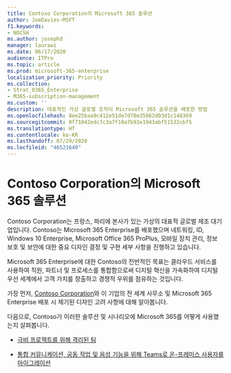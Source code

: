 ```yaml
---
title: Contoso Corporation의 Microsoft 365 솔루션
author: JoeDavies-MSFT
f1.keywords:
- NOCSH
ms.author: josephd
manager: laurawi
ms.date: 06/17/2020
audience: ITPro
ms.topic: article
ms.prod: microsoft-365-enterprise
localization_priority: Priority
ms.collection:
- Strat_O365_Enterprise
- M365-subscription-management
ms.custom: ''
description: 대표적인 가상 글로벌 조직이 Microsoft 365 솔루션을 배포한 방법
ms.openlocfilehash: 8ee25baa9c412e51de7d70e35662d03d1c148369
ms.sourcegitcommit: 0f71042edc7c3a7f10a7b92e1943abf51532cbf5
ms.translationtype: HT
ms.contentlocale: ko-KR
ms.lasthandoff: 07/29/2020
ms.locfileid: "46521640"
---
```

# <a name="microsoft-365-solutions-for-the-contoso-corporation"></a>Contoso Corporation의 Microsoft 365 솔루션

Contoso Corporation는 프랑스, 파리에 본사가 있는 가상의 대표적 글로벌 제조 대기업입니다. Contoso는 Microsoft 365 Enterprise를 배포했으며 네트워킹, ID, Windows 10 Enterprise, Microsoft Office 365 ProPlus, 모바일 장치 관리, 정보 보호 및 보안에 대한 중요 디자인 결정 및 구현 세부 사항을 진행하고 있습니다. 

Microsoft 365 Enterprise에 대한 Contoso의 전반적인 목표는 클라우드 서비스를 사용하여 직원, 파트너 및 프로세스를 통합함으로써 디지털 혁신을 가속화하여 디지털 우선 세계에서 고객 가치를 창출하고 경쟁적 우위를 점유하는 것입니다.

가장 먼저, [Contoso Corporation](../enterprise/contoso-overview.md)와 이 기업의 전 세계 사무소 및 Microsoft 365 Enterprise 배포 시 제기된 디자인 고려 사항에 대해 알아봅니다.

다음으로, Contoso가 이러한 솔루션 및 시나리오에 Microsoft 365를 어떻게 사용했는지 살펴봅니다.

- [극비 프로젝트를 위해 격리된 팀](contoso-team-for-top-secret-project.md)

- [통합 커뮤니케이션, 공동 작업 및 음성 기능을 위해 Teams로 온-프레미스 사용자를 마이그레이션](https://docs.microsoft.com/MicrosoftTeams/voice-case-study-overview)

